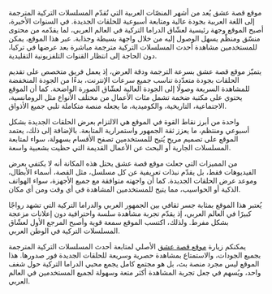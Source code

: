 موقع قصة عشق يُعد من أشهر المنصّات العربية التي تُقدّم المسلسلات التركية المترجمة إلى اللغة العربية بجودة عالية ومتابعة أسبوعية للحلقات الجديدة. في السنوات الأخيرة، أصبح الموقع وجهة رئيسية لعشّاق الدراما التركية في العالم العربي، لما يقدّمه من محتوى منسّق ومنظّم يسهل الوصول إليه من خلال واجهة بسيطة وجذابة. عبر هذا الموقع، يمكن للمستخدمين مشاهدة أحدث المسلسلات التركية مترجمة مباشرة بعد عرضها في تركيا، دون الحاجة إلى انتظار القنوات التلفزيونية التقليدية.

يتميّز موقع قصة عشق بسرعة الترجمة ودقة العرض، إذ يعمل فريق متخصص على تقديم الحلقات بجودة متعدّدة تناسب جميع سرعات الإنترنت، بدءًا من الجودة المنخفضة للمشاهدة السريعة وصولًا إلى الجودة العالية لعشّاق الصورة الواضحة. كما أن الموقع يحتوي على مكتبة ضخمة تشمل مئات الأعمال من مختلف الأنواع مثل الرومانسية، الاجتماعية، التاريخية، والكوميدية، ما يجعله منصة متكاملة تلبي جميع الأذواق.

واحدة من أبرز نقاط القوة في الموقع هي الالتزام بعرض الحلقات الجديدة بشكل أسبوعي ومنتظم، ما يعزز ثقة الجمهور واستمرارية المتابعة. بالإضافة إلى ذلك، يعتمد الموقع على تصميم مريح يُتيح للمستخدمين تصفح الأقسام بسهولة، سواء لمتابعة المسلسلات الجارية أو البحث عن الأعمال القديمة التي حظيت بشعبية واسعة.

من المميزات التي جعلت موقع قصة عشق يحتل هذه المكانة أنه لا يكتفي بعرض الفيديوهات فقط، بل يقدّم نبذات تعريفية عن كل مسلسل، مثل القصة، أسماء الأبطال، وموعد عرض الحلقات الجديدة. كما أن واجهته متوافقة مع جميع الأجهزة، سواء الهواتف الذكية أو الحواسيب، مما يتيح للمستخدمين المشاهدة في أي وقت ومن أي مكان.

يُعتبر هذا الموقع بمثابة جسر ثقافي بين الجمهور العربي والدراما التركية التي تشهد رواجًا كبيرًا في العالم العربي، إذ يقدّم تجربة مشاهدة سلسة واحترافية دون إعلانات مزعجة بشكل مفرط. ولذلك، اكتسب الموقع سمعة قوية وأصبح المرجع الأول لعشّاق المسلسلات التركية في الوطن العربي.

يمكنكم زيارة <a href="https://z.3isk.news/">موقع قصة عشق</a> الأصلي لمتابعة أحدث المسلسلات التركية المترجمة بجميع الجودات، والاستمتاع بمشاهدة حصرية وسريعة للحلقات الجديدة فور صدورها. هذا الموقع ليس مجرد منصة بث، بل هو مجتمع كامل يجمع محبي الدراما التركية حول شغف واحد، ويُسهم في جعل تجربة المشاهدة أكثر متعة وسهولة لجميع المستخدمين في العالم العربي.
